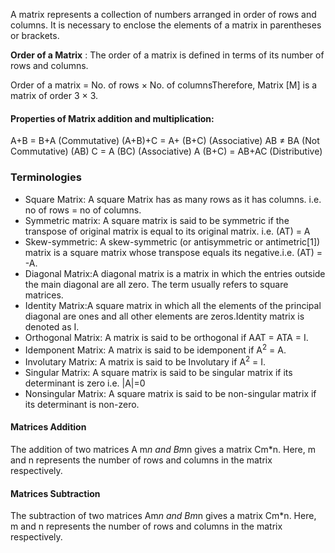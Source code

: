 A matrix represents a collection of numbers arranged in order of rows and columns. It is necessary to enclose the elements of a matrix in parentheses or brackets.


**Order of a Matrix** : The order of a matrix is defined in terms of its number of rows and columns.
 

Order of a matrix = No. of rows × No. of columnsTherefore, Matrix [M] is a matrix of order 3 × 3.

#### Properties of Matrix addition and multiplication:

A+B = B+A (Commutative)
(A+B)+C = A+ (B+C) (Associative)
AB ≠ BA (Not Commutative)
(AB) C = A (BC) (Associative)
A (B+C) = AB+AC (Distributive)

### Terminologies
* Square Matrix: A square Matrix has as many rows as it has columns. i.e. no of rows = no of columns.
* Symmetric matrix: A square matrix is said to be symmetric if the transpose of original matrix is equal to its original matrix. i.e. (AT) = A
* Skew-symmetric: A skew-symmetric (or antisymmetric or antimetric[1]) matrix is a square matrix whose transpose equals its negative.i.e. (AT) = -A.
* Diagonal Matrix:A diagonal matrix is a matrix in which the entries outside the main diagonal are all zero. The term usually refers to square matrices.
* Identity Matrix:A square matrix in which all the elements of the principal diagonal are ones and all other elements are zeros.Identity matrix is denoted as I.
* Orthogonal Matrix: A matrix is said to be orthogonal if AAT = ATA = I.
* Idemponent Matrix: A matrix is said to be idemponent if A<sup>2</sup> = A.
* Involutary Matrix: A matrix is said to be Involutary if A<sup>2</sup> = I.
* Singular Matrix: A square matrix is said to be singular matrix if its determinant is zero i.e. |A|=0
* Nonsingular Matrix: A square matrix is said to be non-singular matrix if its determinant is non-zero.


#### Matrices Addition
The addition of two matrices A m*n and Bm*n gives a matrix Cm*n. Here, m and n represents the number of rows and columns in the matrix respectively.

#### Matrices Subtraction
The subtraction of two matrices Am*n and Bm*n gives a matrix Cm*n. Here, m and n represents the number of rows and columns in the matrix respectively.
